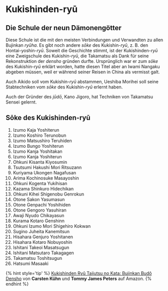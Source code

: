 # Kukishinden-ryū



## Die Schule der neun Dämonengötter

Diese Schule ist die mit den meisten Verbindungen und Verwandten zu allen Bujinkan *ryūha*. Es gibt noch andere *sōke* des Kukishin-*ryū*, z. B. den Hontai-yoshin-*ryū*. Soweit die Geschichte stimmt, ist der Kukishinden-*ryū* eine Zweigschule des Kukishin-*ryū*, die Takamatsu als Dank für seine Rekonstruktion der *densho* gründen durfte. Ursprünglich war er zum *sōke* des Kukishin-*ryū* erklärt worden, hatte diesen Titel aber an Iwami Nangaku abgeben müssen, weil er während seiner Reisen in China als vermisst galt.

Auch Aikido soll vom Kukishin-*ryū* abstammen, Ueshiba Morihei soll seine Stabtechniken vom *sōke* des Kukishin-*ryū* erlernt haben.

Auch der Gründer des *jūdō*, Kano Jigoro, hat Techniken von Takamatsu Sensei gelernt.

## Sōke des Kukishinden-ryū

1. Izumo Kaja Yoshiterun
2. Izumo Koshiro Terunobun
3. Izumo Matsushiro Teruhiden
4. Izumo Bungo Yoshiterun
5. Izumo Kanja Yoshitakan
6. Izumo Kanja Yoshiterun
7. Ohkuni Kisanta Kiyosumin
8. Tsutsumi Hakushi Mori Ritsuzann
9. Kuriyama Ukongen Nagafusan
10. Arima Kochinosuke Masayoshin
11. Ohkuni Kogenta Yukihisan
12. Kazama Shinkuro Hidechikan
13. Ohkuni Kihei Shigenobu Genrokun
14. Otone Sakon Yasumasun
15. Otone Genpachi Yoshihiden
16. Otone Gengoro Yasuhiran
17. Awaji Nyudo Chikayasun
18. Kurama Kotaro Genshinn
19. Ohkuni Izumo Mori Shigehiro Kokwan
20. Sugino Juheita Kanemitsun
21. Hisahara Genjuro Yoshitanen
22. Hisahara Kotaro Nobuyoshin
23. Ishitani Takeoi Masatsugun
24. Ishitani Matsutaro Takagagen
25. Takamatsu Toshitsugun
26. Hatsumi Masaaki

{% hint style='tip' %}
[Kukishinden Ryû Taijutsu no Kata: Bujinkan Budô Densho](https://www.amazon.de/gp/product/3924862168?ie=UTF8&tag=kogakurede-21&linkCode=as2&camp=1638&creative=6742&creativeASIN=3924862168) von **Carsten Kühn** und **Tommy James Peters** auf Amazon.
{% endhint %}
